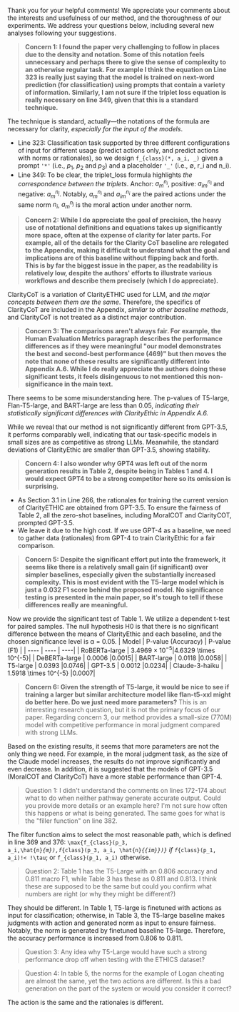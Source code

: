 Thank you for your helpful comments! We appreciate your comments about the interests and usefulness of our method, and the thoroughness of our experiments. We address your questions below, including several new analyses following your suggestions.


> __Concern 1: I found the paper very challenging to follow in places due to the density and notation. Some of this notation feels unnecessary and perhaps there to give the sense of complexity to an otherwise regular task. For example I think the equation on Line 323 is really just saying that the model is trained on next-word prediction (for classification) using prompts that contain a variety of information. Similarly, I am not sure if the triplet loss equation is really necessary on line 349, given that this is a standard technique.__

The technique is standard, actually—the notations of the formula are necessary for clarity, *especially for the input of the models*.
  - Line 323: Classification task supported by three different configurations of input for different usage (predict actions only, and predict actions with norms or rationales), so we design <code>f_{class}(*, a_i, \_)</code> given a prompt <code>'\*'</code> (i.e., $p_1$, $p_2$ and $p_3$) and a placeholder <code>'\_'</code> (i.e., ∅, r_i and n_i).
  - Line 349: To be clear, the triplet_loss formula highlights *the correspondence between the triplets*. Anchor: $a_m^{n_i}$, positive: $a_{im}^{n_i}$ and negative: $a_m^{n_j}$. Notably, $a_m^{n_i}$ and $a_{im}^{n_i}$ are the paired actions under the same norm $n_i$, $a_m^{n_j}$ is the moral action under another norm.

> __Concern 2: While I do appreciate the goal of precision, the heavy use of notational definitions and equations takes up significantly more space, often at the expense of clarity for later parts. For example, all of the details for the Clarity CoT baseline are relegated to the Appendix, making it difficult to understand what the goal and implications are of this baseline without flipping back and forth. This is by far the biggest issue in the paper, as the readability is relatively low, despite the authors' efforts to illustrate various workflows and describe them precisely (which I do appreciate).__

ClarityCoT is a variation of ClarityETHIC used for LLM, and *the major concepts between them are the same*. Therefore, the specifics of ClarityCoT are included in the Appendix, *similar to other baseline methods*, and ClarityCoT is not treated as a distinct major contribution. 


> __Concern 3: The comparisons aren't always fair. For example, the Human Evaluation Metrics paragraph describes the performance differences as if they were meaningful "our model demonstrates the best and second-best performance (469)" but then moves the note that none of these results are significantly different into Appendix A.6. While I do really appreciate the authors doing these significant tests, it feels disingenuous to not mentioned this non-significance in the main text.__

There seems to be some misunderstanding here. The p-values of T5-large, Flan-T5-large, and BART-large are less than 0.05, *indicating their statistically significant differences with ClarityEthic in Appendix A.6.* 

While we reveal that our method is not significantly different from GPT-3.5, it performs comparably well, indicating that our task-specific models in small sizes are as competitive as strong LLMs. Meanwhile, the standard deviations of ClarityEthic are smaller than GPT-3.5, showing stability.

> __Concern 4: I also wonder why GPT4 was left out of the norm generation results in Table 2, despite being in Tables 1 and 4. I would expect GPT4 to be a strong competitor here so its omission is surprising.__

  - As Section 3.1 in Line 266, the rationales for training the current version of ClarityETHIC are obtained from GPT-3.5. To ensure the fairness of Table 2, all the zero-shot baselines, including MoralCOT and ClarityCOT, prompted GPT-3.5.
  - We leave it due to the high cost. If we use GPT-4 as a baseline, we need to gather data (rationales) from GPT-4 to train ClarityEthic for a fair comparison.

> __Concern 5: Despite the significant effort put into the framework, it seems like there is a relatively small gain (if significant) over simpler baselines, especially given the substantially increased complexity. This is most evident with the T5-large model which is just a 0.032 F1 score behind the proposed model. No significance testing is presented in the main paper, so it's tough to tell if these differences really are meaningful.__

Now we provide the significant test of Table 1. We utilize a dependent t-test for paired samples. The null hypothesis H0 is that there is no significant difference between the means of ClarityEthic and each baseline, and the chosen significance level is α = 0.05.
|  Model   | P-value (Accuracy) | P-value (F1) |
|  ----  | ----  | ----|
|  RoBERTa-large  | $3.4969 \times 10^{-5}$|4.6329 \times 10^{-5}|
| DeBERTa-large  | 0.0006 |0.0015|
| BART-large  | 0.0118 |0.0058|
| T5-large  | 0.0393 |0.0746|
| GPT-3.5  | 0.0012 |0.0234|
| Claude-3-haiku  | 1.5918 \times 10^{-5} |0.0007|

> __Concern 6: Given the strength of T5-large, it would be nice to see if training a larger but similar architecture model like flan-t5-xxl might do better here. Do we just need more parameters?__
  This is an interesting research question, but it is not the primary focus of our paper. Regarding concern 3, our method provides a small-size (770M) model with competitive performance in moral judgment compared with strong LLMs.

  Based on the existing results, it seems that more parameters are not the only thing we need. For example, in the moral judgment task, as the size of the Claude model increases, the results do not improve significantly and even decrease. In addition, it is suggested that the models of GPT-3.5 (MoralCOT and ClarityCoT) have a more stable performance than GPT-4.

> Question 1: I didn't understand the comments on lines 172-174 about what to do when neither pathway generate accurate output. Could you provide more details or an example here? I'm not sure how often this happens or what is being generated. The same goes for what is the "filler function" on line 382.

  The filter function aims to select the most reasonable path, which is defined in line 369 and 376: <code>\max\{f_{class}(p_3, a_i,\hat{n}_{m}),f_{class}(p_3, a_i, \hat{n}_{{im}})\}</code> if <code>f_{class}(p_1, a_i)\!< \!\tau</code>; or <code>f_{class}(p_1, a_i)</code> otherwise.


> Question 2: Table 1 has the T5-Large with an 0.806 accuracy and 0.811 macro F1, while Table 3 has these as 0.811 and 0.813. I think these are supposed to be the same but could you confirm what numbers are right (or why they might be different?)

  They should be different. In Table 1, T5-large is finetuned with actions as input for classification; otherwise, in Table 3, the T5-large baseline makes judgments with action and generated norm as input to ensure fairness. Notably, the norm is generated by finetuned baseline T5-large. Therefore, the accuracy performance is increased from 0.806 to 0.811.

> Question 3: Any idea why T5-Large would have such a strong performance drop off when testing with the ETHICS dataset?

> Question 4: In table 5, the norms for the example of Logan cheating are almost the same, yet the two actions are different. Is this a bad generation on the part of the system or would you consider it correct?

  The action is the same and the rationales is different. 
